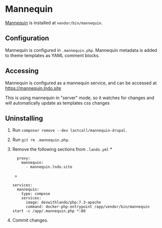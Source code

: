 Mannequin
=========
[Mannequin](https://mannequin.io) is installed at `vendor/bin/mannequin`.

Configuration
-------------
Mannequin is configured in `.mannequin.php`.  Mannequin metadata is added to theme templates as YAML comment blocks.

Accessing
---------
Mannequin is configured as a mannequin service, and can be accessed at https://mannequin.lndo.site

This is using mannequin in "server" mode, so it watches for changes and will automatically update as templates css changes

Uninstalling
------------
1. Run `composer remove --dev lastcall/mannequin-drupal`.
1. Run `git rm .mannequin.php`.
1. Remove the following sections from `.lando.yml`
   *
   ```
     proxy:
       mannequin:
         - mannequin.lndo.site
   ```
   *
   ```
   services:
     mannequin:
       type: compose
       services:
         image: devwithlando/php:7.3-apache
         command: docker-php-entrypoint /app/vendor/bin/mannequin start -c /app/.mannequin.php *:80
   ```

1. Commit changes.
